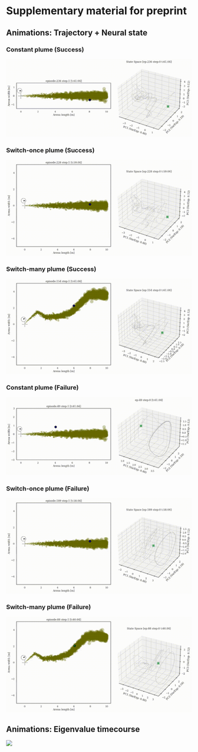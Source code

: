 # Supplementary material for preprint

## Animations: Trajectory + Neural state

### Constant plume (Success)
![](supp/constantx5b5_merged_common_ep236.gif)

### Switch-once plume (Success)
![](supp/switch45x5b5_merged_common_ep228.gif)

### Switch-many plume (Success)
![](supp/noisy3x5b5_merged_common_ep154.gif)


### Constant plume (Failure)
![](supp/constantx5b5_merged_common_ep049.gif)

### Switch-once plume (Failure)
![](supp/switch45x5b5_merged_common_ep189.gif)

### Switch-many plume (Failure)
![](supp/noisy3x5b5_merged_common_ep088.gif)


## Animations: Eigenvalue timecourse 
![](supp/constantx5b5_merged_common_ep102.gif)
